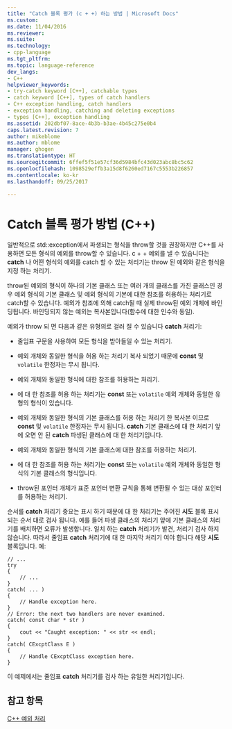 ```yaml
---
title: "Catch 블록 평가 (c + +) 하는 방법 | Microsoft Docs"
ms.custom: 
ms.date: 11/04/2016
ms.reviewer: 
ms.suite: 
ms.technology:
- cpp-language
ms.tgt_pltfrm: 
ms.topic: language-reference
dev_langs:
- C++
helpviewer_keywords:
- try-catch keyword [C++], catchable types
- catch keyword [C++], types of catch handlers
- C++ exception handling, catch handlers
- exception handling, catching and deleting exceptions
- types [C++], exception handling
ms.assetid: 202dbf07-8ace-4b3b-b3ae-4b45c275e0b4
caps.latest.revision: 7
author: mikeblome
ms.author: mblome
manager: ghogen
ms.translationtype: HT
ms.sourcegitcommit: 6ffef5f51e57cf36d5984bfc43d023abc8bc5c62
ms.openlocfilehash: 1098529effb3a15d8f6260ed7167c5553b226857
ms.contentlocale: ko-kr
ms.lasthandoff: 09/25/2017

---
```

# <a name="how-catch-blocks-are-evaluated-c"></a>Catch 블록 평가 방법 (C++)
일반적으로 std::exception에서 파생되는 형식을 throw할 것을 권장하지만 C++를 사용하면 모든 형식의 예외를 throw할 수 있습니다. c + + 예외를 낼 수 있습니다는 **catch** 나 어떤 형식의 예외를 catch 할 수 있는 처리기는 throw 된 예외와 같은 형식을 지정 하는 처리기.  
  
 throw된 예외의 형식이 하나의 기본 클래스 또는 여러 개의 클래스를 가진 클래스인 경우 예외 형식의 기본 클래스 및 예외 형식의 기본에 대한 참조를 허용하는 처리기로 catch할 수 있습니다. 예외가 참조에 의해 catch될 때 실제 throw된 예외 개체에 바인딩됩니다. 바인딩되지 않는 예외는 복사본입니다(함수에 대한 인수와 동일).  
  
 예외가 throw 되 면 다음과 같은 유형의로 걸러 질 수 있습니다 **catch** 처리기:  
  
-   줄임표 구문을 사용하여 모든 형식을 받아들일 수 있는 처리기.  
  
-   예외 개체와 동일한 형식을 허용 하는 처리기 복사 되었기 때문에 **const** 및 `volatile` 한정자는 무시 됩니다.  
  
-   예외 개체와 동일한 형식에 대한 참조를 허용하는 처리기.  
  
-   에 대 한 참조를 허용 하는 처리기는 **const** 또는 `volatile` 예외 개체와 동일한 유형의 형식이 있습니다.  
  
-   예외 개체와 동일한 형식의 기본 클래스를 허용 하는 처리기 한 복사본 이므로 **const** 및 `volatile` 한정자는 무시 됩니다. **catch** 기본 클래스에 대 한 처리기 앞에 오면 안 된 **catch** 파생된 클래스에 대 한 처리기입니다.  
  
-   예외 개체와 동일한 형식의 기본 클래스에 대한 참조를 허용하는 처리기.  
  
-   에 대 한 참조를 허용 하는 처리기는 **const** 또는 `volatile` 예외 개체와 동일한 형식의 기본 클래스의 형식입니다.  
  
-   throw된 포인터 개체가 표준 포인터 변환 규칙을 통해 변환될 수 있는 대상 포인터를 허용하는 처리기.  
  
 순서를 **catch** 처리기 중요는 표시 하기 때문에 대 한 처리기는 주어진 **시도** 블록 표시 되는 순서 대로 검사 됩니다. 예를 들어 파생 클래스의 처리기 앞에 기본 클래스의 처리기를 배치하면 오류가 발생합니다. 일치 하는 **catch** 처리기가 발견, 처리기 검사 하지 않습니다. 따라서 줄임표 **catch** 처리기에 대 한 마지막 처리기 여야 합니다 해당 **시도** 블록입니다. 예:  
  
```  
// ...  
try  
{  
    // ...  
}  
catch( ... )  
{  
    // Handle exception here.  
}  
// Error: the next two handlers are never examined.  
catch( const char * str )  
{  
    cout << "Caught exception: " << str << endl;  
}  
catch( CExcptClass E )  
{  
    // Handle CExcptClass exception here.  
}  
```  
  
 이 예제에서는 줄임표 **catch** 처리기를 검사 하는 유일한 처리기입니다.  
  
## <a name="see-also"></a>참고 항목  
 [C++ 예외 처리](../cpp/cpp-exception-handling.md)
